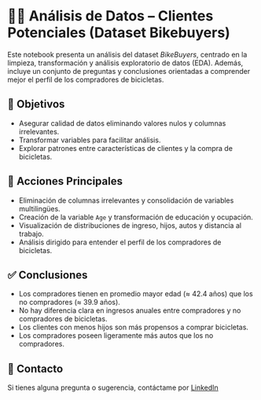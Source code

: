 # 🚴‍♂️ Análisis de Datos – Clientes Potenciales (Dataset Bikebuyers)

Este notebook presenta un análisis del dataset *BikeBuyers*, centrado en la limpieza, transformación y análisis exploratorio de datos (EDA). Además, incluye un conjunto de preguntas y conclusiones orientadas a comprender mejor el perfil de los compradores de bicicletas.

## 🎯 Objetivos

- Asegurar calidad de datos eliminando valores nulos y columnas irrelevantes.
- Transformar variables para facilitar análisis.
- Explorar patrones entre características de clientes y la compra de bicicletas.

## 📌 Acciones Principales

- Eliminación de columnas irrelevantes y consolidación de variables multilingües.
- Creación de la variable `Age` y transformación de educación y ocupación.
- Visualización de distribuciones de ingreso, hijos, autos y distancia al trabajo.
- Análisis dirigido para entender el perfil de los compradores de bicicletas.

## ✅ Conclusiones

- Los compradores tienen en promedio mayor edad (≈ 42.4 años) que los no compradores (≈ 39.9 años).
- No hay diferencia clara en ingresos anuales entre compradores y no compradores de bicicletas.
- Los clientes con menos hijos son más propensos a comprar bicicletas.
- Los compradores poseen ligeramente más autos que los no compradores.

## 📩 Contacto

Si tienes alguna pregunta o sugerencia, contáctame por [LinkedIn](https://linkedin.com/in/roberto-eustaquio/)
